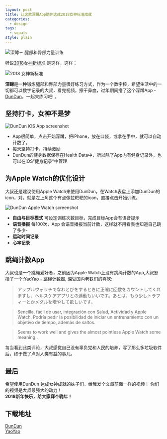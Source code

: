 ```yaml
---
layout: post
title: 让这款深蹲App助你达成2018女神标准成就
categories:
  - design
tags:
  - squats
style: plain
---
```


![深蹲－ 腿部和臀部力量训练](https://ws4.sinaimg.cn/large/006tNc79gy1fokwv738lbj30jg06hjy7.jpg)

听说[2018女神新标准](http://new.qq.com/omn/20180115/20180115B0R8M8.html) 是这样，这样：  

![2018 女神新标准](https://ws1.sinaimg.cn/large/006tNc79gy1foknz2am8bj30jg082djf.jpg)

**深蹲**是一种锻炼腿部和臀部力量很好练习方式，作为一个数字控，希望生活中的一切都可以数字记录的大叔，看完视频，擦干鼻血，过年期间撸了这个深蹲App - [DunDun](https://itunes.apple.com/cn/app/dundun-squats-counter/id1348285355?l=zh&ls=1&mt=8)，一起来练习吧!
。

## 坚持打卡，女神不是梦

![DunDun iOS App screenshot](https://ws3.sinaimg.cn/large/006tNc79gy1foko90lrubj30ku0cs77t.jpg)


- App很简单，点击开始深蹲，把iPhone，放在口袋，或拿在手中，就可以自动计数了。
- 每天坚持打卡，持续激励
- DunDun的健身数据保存在Health Data中，所以除了App内有健身记录外，也可以在iOS“健身记录”中管理

 

## 为Apple Watch的优化设计
大叔还是建议使用Apple Watch来使用DunDun，在Watch表盘上添加DunDun的icon，对，就是左上角这个有点像拉粑粑的icon，直接点击开始训练。

![DunDun Apple Watch screenshot](https://ws1.sinaimg.cn/large/006tNc79gy1fokov90jvvj30ls0bo43a.jpg)

*   **自由与目标模式**
    可设定训练次数目标，完成目标App会有语音提示
*   **语音播报**
    每100次，App 会语音播报当前计数，这样就不用看表也知道自己跳了多少-
*	 **运动时间记录**  
*	**心率记录**


## 跳绳计数App 
大叔也是一个跳绳爱好者，之前因为Apple Watch上没有跳绳计数的App,大叔怒撸了一个:[YaoYao -  跳绳计数器](https://itunes.apple.com/cn/app/yaoyao-%25E8%25B7%25B3%25E7%25BB%25B3%25E8%25AE%25A1%25E6%2595%25B0%25E5%2599%25A8-apple-watch%25E7%2589%2588/id1179393901?mt=8&at=1000lxPW), 深受国内老铁们的喜欢:
> アップルウォッチでなわとびをするときに正確に回数をカウントしてくれますし、ヘルスケアアプリとの連動もいいです。あとは、もう少しトラフィーとかメダルを増やして欲しいです。

> Sencilla, fácil de usar, integración con Salud, Actividad y Apple Watch. Podría pedir la posibilidad de iniciar un entrenamiento con un objetivo de tiempo, además de saltos.

> Seems to work well and gives the almost pointless Apple Watch some meaning . 


每当看到此类评论，大叔感觉自己没有辜负党和人民的培养，写了那么多垃圾软件后，终于做了点对人类有益的事儿。

## 最后
希望使用DunDun 达成女神成就的妹子们，给我发个文章前面一样的视频！ 你们的视频是大叔最强大的动力！  
__2018新年快乐，给大家拜个晚年！__

## 下载地址
[DunDun](https://itunes.apple.com/cn/app/dundun-squats-counter/id1348285355?l=zh&ls=1&mt=8)  
[YaoYao](https://itunes.apple.com/cn/app/yaoyao-%2525E8%2525B7%2525B3%2525E7%2525BB%2525B3%2525E8%2525AE%2525A1%2525E6%252595%2525B0%2525E5%252599%2525A8-apple-watch%2525E7%252589%252588/id1179393901?mt=8&at=1000lxPW)


